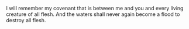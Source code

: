 I will remember my covenant that is between me and you and every living creature of all flesh. And the waters shall never again become a flood to destroy all flesh.
